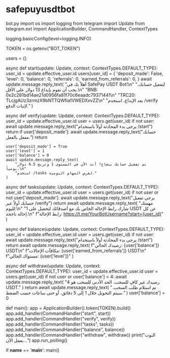 # safepuyusdtbot
bot.py
import os
import logging
from telegram import Update
from telegram.ext import ApplicationBuilder, CommandHandler, ContextTypes

logging.basicConfig(level=logging.INFO)

TOKEN = os.getenv("BOT_TOKEN")

users = {}

async def start(update: Update, context: ContextTypes.DEFAULT_TYPE):
    user_id = update.effective_user.id
    users[user_id] = {
        'deposit_made': False,
        'level': 0,
        'balance': 0,
        'referrals': 0,
        'earned_from_referrals': 0,
    }
    await update.message.reply_text(
        "أهلاً بك في SafePay USDT Bot!\n"
        "لتفعيل حسابك، يجب أن تقوم بإيداع 13 دولار على الأقل.\n"
        "BNB: 0x2c281bd14ae21d0956fa81f70c6eaadc79371441\n"
        "TRC20: TLcjgAUz3zrmzX9bNTTQWfia1VWEDXxvZZ\n"
        "بعد الإيداع، استخدم /verify لإثبات الدفع."
    )

async def verify(update: Update, context: ContextTypes.DEFAULT_TYPE):
    user_id = update.effective_user.id
    user = users.get(user_id)
    if not user:
        await update.message.reply_text("يرجى بدء المحادثة أولاً باستخدام /start")
        return
    if user['deposit_made']:
        await update.message.reply_text("حسابك مفعل بالفعل.")
        return

    user['deposit_made'] = True
    user['level'] = 1
    user['balance'] = 0
    await update.message.reply_text(
        "تم تفعيل حسابك بنجاح! أنت الآن في المستوى 1 وتربح 4.5 دولار يومياً.\n"
        "استخدم /tasks لعرض المهام اليومية."
    )

async def tasks(update: Update, context: ContextTypes.DEFAULT_TYPE):
    user_id = update.effective_user.id
    user = users.get(user_id)
    if not user or not user['deposit_made']:
        await update.message.reply_text("يرجى تفعيل حسابك أولاً عبر /verify")
        return
    await update.message.reply_text(
        "مهمتك لليوم:\n"
        "شارك رابط الإحالة الخاص بك مع أصدقائك لتحصل على 1 USDT عن كل إحالة ناجحة.\n"
        f"رابط الإحالة: https://t.me/YourBotUsername?start={user_id}"
    )

async def balance(update: Update, context: ContextTypes.DEFAULT_TYPE):
    user_id = update.effective_user.id
    user = users.get(user_id)
    if not user:
        await update.message.reply_text("يرجى بدء المحادثة أولاً باستخدام /start")
        return
    await update.message.reply_text(
        f"رصيدك الحالي: {user['balance']} USDT\n"
        f"مكافآت الإحالات: {user['earned_from_referrals']} USDT\n"
        f"مستواك الحالي: {user['level']}"
    )

async def withdraw(update: Update, context: ContextTypes.DEFAULT_TYPE):
    user_id = update.effective_user.id
    user = users.get(user_id)
    if not user or user['balance'] < 4:
        await update.message.reply_text(
            "رصيدك غير كافٍ للسحب. الحد الأدنى للسحب هو 4 USDT."
        )
        return
    await update.message.reply_text(
        "تم استلام طلب السحب. سيتم التحويل خلال 1 إلى 5 دقائق، أو حتى ساعات حسب الضغط."
    )
    user['balance'] = 0

def main():
    app = ApplicationBuilder().token(TOKEN).build()
    app.add_handler(CommandHandler("start", start))
    app.add_handler(CommandHandler("verify", verify))
    app.add_handler(CommandHandler("tasks", tasks))
    app.add_handler(CommandHandler("balance", balance))
    app.add_handler(CommandHandler("withdraw", withdraw))
    print("البوت يعمل الآن...")
    app.run_polling()

if __name__ == '__main__':
    main()
